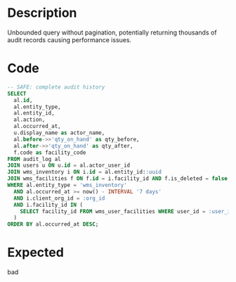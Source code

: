 # Description

Unbounded query without pagination, potentially returning thousands of audit records causing performance issues.

# Code

```sql
-- SAFE: complete audit history
SELECT 
  al.id,
  al.entity_type,
  al.entity_id,
  al.action,
  al.occurred_at,
  u.display_name as actor_name,
  al.before->>'qty_on_hand' as qty_before,
  al.after->>'qty_on_hand' as qty_after,
  f.code as facility_code
FROM audit_log al
JOIN users u ON u.id = al.actor_user_id
JOIN wms_inventory i ON i.id = al.entity_id::uuid
JOIN wms_facilities f ON f.id = i.facility_id AND f.is_deleted = false
WHERE al.entity_type = 'wms_inventory'
  AND al.occurred_at >= now() - INTERVAL '7 days'
  AND i.client_org_id = :org_id
  AND i.facility_id IN (
    SELECT facility_id FROM wms_user_facilities WHERE user_id = :user_id
  )
ORDER BY al.occurred_at DESC;
```

# Expected

bad